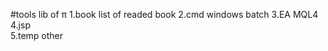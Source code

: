 #tools lib of π
1.book    list of readed book
2.cmd     windows batch
3.EA      MQL4
4.jsp     
5.temp    other
